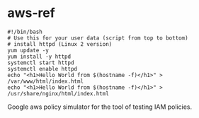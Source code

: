 # aws-ref

```
#!/bin/bash
# Use this for your user data (script from top to bottom)
# install httpd (Linux 2 version)
yum update -y
yum install -y httpd
systemctl start httpd
systemctl enable httpd
echo "<h1>Hello World from $(hostname -f)</h1>" > /var/www/html/index.html
echo "<h1>Hello World from $(hostname -f)</h1>" > /usr/share/nginx/html/index.html
```


Google aws policy simulator for the tool of testing IAM policies.
